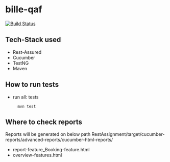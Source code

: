 # bille-qaf

[![Build Status](https://travis-ci.org/hemantjanrao/bille-qaf.svg?branch=master)](https://travis-ci.org/hemantjanrao/bille-qaf)


Tech-Stack used
---------------
* Rest-Assured
* Cucumber
* TestNG
* Maven

How to run tests
----------------
* run all: tests
        
        mvn test

Where to check reports
----------------------
Reports will be generated on below path 
RestAssignment/target/cucumber-reports/advanced-reports/cucumber-html-reports/
* report-feature_Booking-feature.html
* overview-features.html
